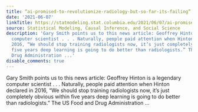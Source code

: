 ```yaml
---
title: “ai-promised-to-revolutionize-radiology-but-so-far-its-failing”
date: '2021-06-07'
linkTitle: https://statmodeling.stat.columbia.edu/2021/06/07/ai-promised-to-revolutionize-radiology-but-so-far-its-failing/
source: Statistical Modeling, Causal Inference, and Social Science
description: 'Gary Smith points us to this news article: Geoffrey Hinton is a legendary
  computer scientist . . . Naturally, people paid attention when Hinton declared in
  2016, “We should stop training radiologists now, it’s just completely obvious within
  five years deep learning is going to do better than radiologists.” The US Food and
  Drug Administration ...'
disable_comments: true
---
```

Gary Smith points us to this news article: Geoffrey Hinton is a legendary computer scientist . . . Naturally, people paid attention when Hinton declared in 2016, “We should stop training radiologists now, it’s just completely obvious within five years deep learning is going to do better than radiologists.” The US Food and Drug Administration ...